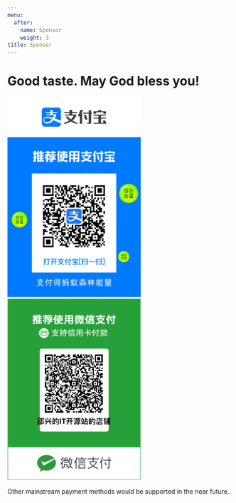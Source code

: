 ```yaml
---
menu:
  after:
    name: Sponsor
    weight: 3
title: Sponsor
---
```


# Good taste. May God bless you!

<img src="alipay.PNG" width="300" style="margin-right:50px"/> 
<img src="wechatpay.PNG" width="300"/>

Other mainstream payment methods would be supported in the near future.